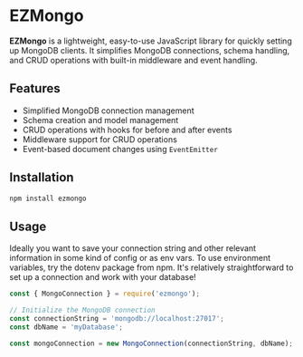 # EZMongo

**EZMongo** is a lightweight, easy-to-use JavaScript library for quickly setting up MongoDB clients. It simplifies MongoDB connections, schema handling, and CRUD operations with built-in middleware and event handling.

## Features

- Simplified MongoDB connection management
- Schema creation and model management
- CRUD operations with hooks for before and after events
- Middleware support for CRUD operations
- Event-based document changes using `EventEmitter`

## Installation

```bash
npm install ezmongo
```

## Usage

Ideally you want to save your connection string and other relevant information in some kind of config or as env vars. To use environment variables, try the dotenv package from npm.
It's relatively straightforward to set up a connection and work with your database!

```javascript
const { MongoConnection } = require('ezmongo');

// Initialize the MongoDB connection
const connectionString = 'mongodb://localhost:27017';
const dbName = 'myDatabase';

const mongoConnection = new MongoConnection(connectionString, dbName);


```

